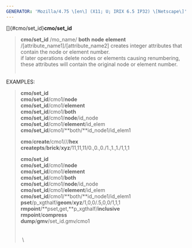 ```yaml
---
GENERATOR: 'Mozilla/4.75 \[en\] (X11; U; IRIX 6.5 IP32) \[Netscape\]'
---
```


[]{#cmo/set_id}**cmo/set\_id**

> **cmo/set\_id** /mo\_name/ **both**  **node**  **element**
> /\[attribute\_name1\]/\[attribute\_name2\]
> creates integer attributes that contain the node or element number.\
> if later operations delete nodes or elements causing renumbering,
> these attributes will contain the original node or element number.\
>  

EXAMPLES:

> **cmo/set\_id**\
> **cmo/set\_id**/cmo1/**node**\
> **cmo/set\_id**/cmo1/**element**\
> **cmo/set\_id**/cmo1/**both**\
> **cmo/set\_id**/cmo1/**node**/id\_node\
> **cmo/set\_id**/cmo1/**element**/id\_elem\
> **cmo/set\_id**/cmo1/**both/**id\_node1/id\_elem1
>
> **cmo**/**create**/cmo1///**hex**\
> **createpts**/**brick**/**xyz**/11,11,11/0.,0.,0./1.,1.,1./1,1,1
>
> **cmo/set\_id**\
> **cmo/set\_id**/cmo1/**node**\
> **cmo/set\_id**/cmo1/**element**\
> **cmo/set\_id**/cmo1/**both**\
> **cmo/set\_id**/cmo1/**node**/id\_node\
> **cmo/set\_id**/cmo1/**element**/id\_elem\
> **cmo/set\_id**/cmo1/**both/**id\_node1/id\_elem1\
> **pset**/p\_xgthalf/**geom**/**xyz**/1,0,0/.5,0,0/1,1,1\
> **rmpoint**/**pset,get,**p\_xgthalf/**inclusive**\
> **rmpoint**/**compress**\
> **dump**/**gmv**/set\_id.gmv/cmo1\
>  \
>  \
>  \
>
